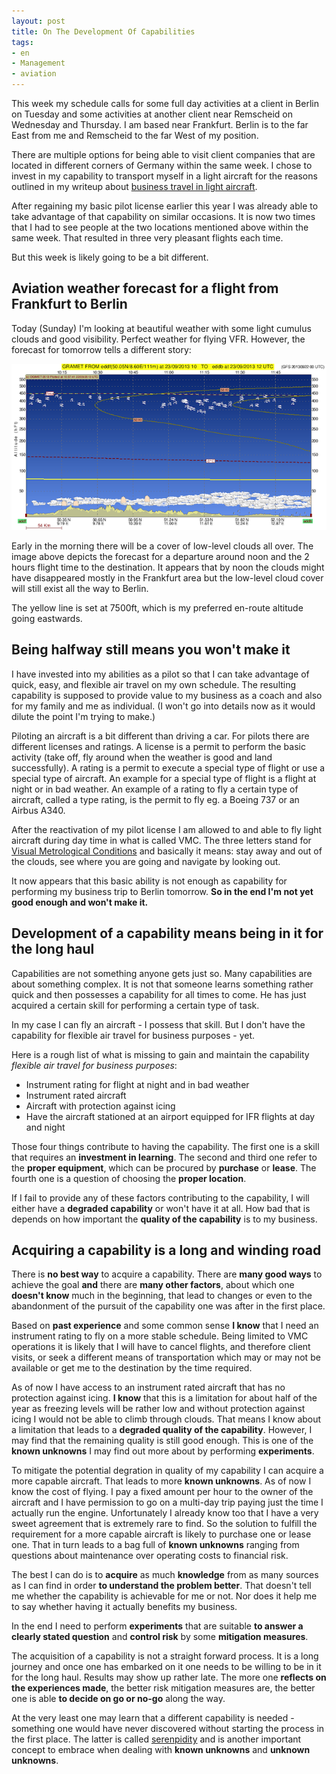 ```yaml
---
layout: post
title: On The Development Of Capabilities
tags:
- en
- Management
- aviation
---
```

This week my schedule calls for some full day activities at a client in Berlin on Tuesday and some activities at another client near Remscheid on Wednesday and Thursday. I am based near Frankfurt. Berlin is to the far East from me and Remscheid to the far West of my position.

There are multiple options for being able to visit client companies that are located in different corners of Germany within the same week. I chose to invest in my capability to transport myself in a light aircraft for the reasons outlined in my writeup about [business travel in light aircraft](/airtravel).

After regaining my basic pilot license earlier this year I was already able to take advantage of that capability on similar occasions. It is now two times that I had to see people at the two locations mentioned above within the same week. That resulted in three very pleasant flights each time.

But this week is likely going to be a bit different.

## Aviation weather forecast for a flight from Frankfurt to Berlin
Today (Sunday) I'm looking at beautiful weather with some light cumulus clouds and good visibility. Perfect weather for flying VFR. However, the forecast for tomorrow tells a different story:

![Gramet EDDF-EDDB](/img/posts/gramet_20130922105740_2013092200_eddf_eddb_2013092310_2013092312.png)

Early in the morning there will be a cover of low-level clouds all over. The image above depicts the forecast for a departure around noon and the 2 hours flight time to the destination. It appears that by noon the clouds might have disappeared mostly in the Frankfurt area but the low-level cloud cover will still exist all the way to Berlin.

The yellow line is set at 7500ft, which is my preferred en-route altitude going eastwards.

## Being halfway still means you won't make it
I have invested into my abilities as a pilot so that I can take advantage of quick, easy, and flexible air travel on my own schedule. The resulting capability is supposed to provide value to my business as a coach and also for my family and me as individual. (I won't go into details now as it would dilute the point I'm trying to make.)

Piloting an aircraft is a bit different than driving a car. For pilots there are different licenses and ratings. A license is a permit to perform the basic activity (take off, fly around when the weather is good and land successfully). A rating is a permit to execute a special type of flight or use a special type of aircraft. An example for a special type of flight is a flight at night or in bad weather. An example of a rating to fly a certain type of aircraft, called a type rating, is the permit to fly eg. a Boeing 737 or an Airbus A340.

After the reactivation of my pilot license I am allowed to and able to fly light aircraft during day time in what is called VMC. The three letters stand for [Visual Metrological Conditions](http://en.wikipedia.org/wiki/Visual_meteorological_conditions) and basically it means: stay away and out of the clouds, see where you are going and navigate by looking out.

It now appears that this basic ability is not enough as capability for performing my business trip to Berlin tomorrow. __So in the end I'm not yet good enough and won't make it.__

## Development of a capability means being in it for the long haul
Capabilities are not something anyone gets just so. Many capabilities are about something complex. It is not that someone learns something rather quick and then possesses a capability for all times to come. He has just acquired a certain skill for performing a certain type of task.

In my case I can fly an aircraft - I possess that skill. But I don't have the capability for flexible air travel for business purposes - yet.

Here is a rough list of what is missing to gain and maintain the capability _flexible air travel for business purposes_:

* Instrument rating for flight at night and in bad weather
* Instrument rated aircraft
* Aircraft with protection against icing
* Have the aircraft stationed at an airport equipped for IFR flights at day and night

Those four things contribute to having the capability. The first one is a skill that requires an __investment in learning__. The second and third one refer to the __proper equipment__, which can be procured by __purchase__ or __lease__. The fourth one is a question of choosing the __proper location__.

If I fail to provide any of these factors contributing to the capability, I will either have a __degraded capability__ or won't have it at all. How bad that is depends on how important the __quality of the capability__ is to my business.

## Acquiring a capability is a long and winding road
There is __no best way__ to acquire a capability. There are __many good ways__ to achieve the goal __and__ there are __many other factors__, about which one __doesn't know__ much in the beginning, that lead to changes or even to the abandonment of the pursuit of the capability one was after in the first place.

Based on __past experience__ and some common sense __I know__ that I need an instrument rating to fly on a more stable schedule. Being limited to VMC operations it is likely that I will have to cancel flights, and therefore client visits, or seek a different means of transportation which may or may not be available or get me to the destination by the time required.

As of now I have access to an instrument rated aircraft that has no protection against icing. __I know__ that this is a limitation for about half of the year as freezing levels will be rather low and without protection against icing I would not be able to climb through clouds. That means I know about a limitation that leads to a __degraded quality of the capability__. However, I may find that the remaining quality is still good enough. This is one of the __known unknowns__ I may find out more about by performing __experiments__.

To mitigate the potential degration in quality of my capability I can acquire a more capable aircraft. That leads to more __known unknowns__. As of now I know the cost of flying. I pay a fixed amount per hour to the owner of the aircraft and I have permission to go on a multi-day trip paying just the time I actually run the engine. Unfortunately I already know too that I have a very sweet agreement that is extremely rare to find. So the solution to fulfill the requirement for a more capable aircraft is likely to purchase one or lease one. That in turn leads to a bag full of __known unknowns__ ranging from questions about maintenance over operating costs to financial risk.

The best I can do is to __acquire__ as much __knowledge__ from as many sources as I can find in order __to understand the problem better__. That doesn't tell me whether the capability is achievable for me or not. Nor does it help me to say whether having it actually benefits my business.

In the end I need to perform __experiments__ that are suitable __to answer a clearly stated question__ and __control risk__ by some __mitigation measures__.

The acquisition of a capability is not a straight forward process. It is a long journey and once one has embarked on it one needs to be willing to be in it for the long haul. Results may show up rather late. The more one __reflects on the experiences made__, the better risk mitigation measures are, the better one is able __to decide on go or no-go__ along the way. 

At the very least one may learn that a different capability is needed - something one would have never discovered without starting the process in the first place. The latter is called [serenpidity](http://en.wikipedia.org/wiki/Serendipity) and is another important concept to embrace when dealing with __known unknowns__ and __unknown unknowns__.
